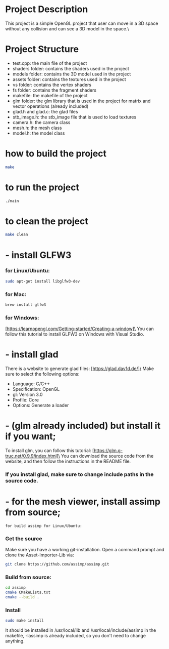 # Project Description
This project is a simple OpenGL project that user can move in a 3D space without any collision and can see a 3D model in the space.\

# Project Structure
- test.cpp: the main file of the project
- shaders folder: contains the shaders used in the project
- models folder: contains the 3D model used in the project
- assets folder: contains the textures used in the project
- vs folder: contains the vertex shaders
- fs folder: contains the fragment shaders
- makefile: the makefile of the project
- glm folder: the glm library that is used in the project for matrix and vector operations (already included)
- glad.h and glad.c: the glad files
- stb_image.h: the stb_image file that is used to load textures
- camera.h: the camera class
- mesh.h: the mesh class
- model.h: the model class

# how to build the project
```bash
make
```
# to run the project
```bash
./main
```
# to clean the project
```bash
make clean
```

# - install GLFW3
### for Linux/Ubuntu:
```bash
sudo apt-get install libglfw3-dev
```
### for Mac:
```bash
brew install glfw3
```

### for Windows:
[https://learnopengl.com/Getting-started/Creating-a-window]\
You can follow this tutorial to install GLFW3 on Windows with Visual Studio.

# - install glad
There is a website to generate glad files: [https://glad.dav1d.de/]\
Make sure to select the following options:
- Language: C/C++
- Specification: OpenGL
- gl: Version 3.0
- Profile: Core
- Options: Generate a loader


# - (glm already included) but install it if you want;
To install glm, you can follow this tutorial: [https://glm.g-truc.net/0.9.9/index.html]\
You can download the source code from the website, and then follow the instructions in the README file.

### If you install glad, make sure to change include paths in the source code.
# - for the mesh viewer, install assimp from source;
    for build assimp for Linux/Ubuntu:
### Get the source
Make sure you have a working git-installation. Open a command prompt and clone the Asset-Importer-Lib via:
```bash
git clone https://github.com/assimp/assimp.git
```
### Build from source:
```bash
cd assimp
cmake CMakeLists.txt 
cmake --build .
```

### Install
```bash
sudo make install
```

It should be installed in /usr/local/lib and /usr/local/include/assimp
in the makefile, -lassimp is already included, so you don't need to change anything.
